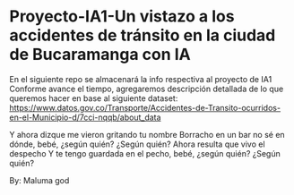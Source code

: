 # Proyecto-IA1-Un vistazo a los accidentes de tránsito en la ciudad de Bucaramanga con IA
En el siguiente repo se almacenará la info respectiva al proyecto de IA1
Conforme avance el tiempo, agregaremos descripción detallada de lo que queremos hacer en base al siguiente dataset:
https://www.datos.gov.co/Transporte/Accidentes-de-Transito-ocurridos-en-el-Municipio-d/7cci-nqqb/about_data


Y ahora dizque me vieron gritando tu nombre
Borracho en un bar no sé en dónde, bebé, ¿según quién?
¿Según quién?
Ahora resulta que vivo el despecho
Y te tengo guardada en el pecho, bebé, ¿según quién?
¿Según quién?

By: Maluma god
